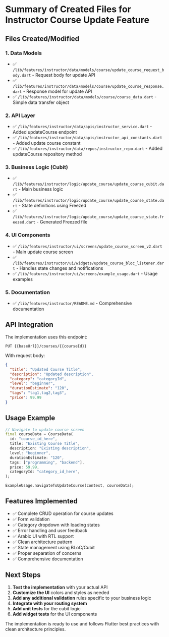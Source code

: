 # Summary of Created Files for Instructor Course Update Feature

## Files Created/Modified

### 1. Data Models
- ✅ `/lib/features/instructor/data/models/course/update_course_request_body.dart` - Request body for update API
- ✅ `/lib/features/instructor/data/models/course/update_course_response.dart` - Response model for update API  
- ✅ `/lib/features/instructor/data/models/course/course_data.dart` - Simple data transfer object

### 2. API Layer
- ✅ `/lib/features/instructor/data/apis/instructor_service.dart` - Added updateCourse endpoint
- ✅ `/lib/features/instructor/data/apis/instructor_api_constants.dart` - Added update course constant
- ✅ `/lib/features/instructor/data/repos/instructor_repo.dart` - Added updateCourse repository method

### 3. Business Logic (Cubit)
- ✅ `/lib/features/instructor/logic/update_course/update_course_cubit.dart` - Main business logic
- ✅ `/lib/features/instructor/logic/update_course/update_course_state.dart` - State definitions using Freezed
- ✅ `/lib/features/instructor/logic/update_course/update_course_state.freezed.dart` - Generated Freezed file

### 4. UI Components
- ✅ `/lib/features/instructor/ui/screens/update_course_screen_v2.dart` - Main update course screen
- ✅ `/lib/features/instructor/ui/widgets/update_course_bloc_listener.dart` - Handles state changes and notifications
- ✅ `/lib/features/instructor/ui/screens/example_usage.dart` - Usage examples

### 5. Documentation
- ✅ `/lib/features/instructor/README.md` - Comprehensive documentation

## API Integration

The implementation uses this endpoint:
```
PUT {{baseUrl}}/courses/{{courseId}}
```

With request body:
```json
{
  "title": "Updated Course Title",
  "description": "Updated description",
  "category": "categoryId",
  "level": "beginner",
  "durationEstimate": "120",
  "tags": "tag1,tag2,tag3",
  "price": 99.99
}
```

## Usage Example

```dart
// Navigate to update course screen
final courseData = CourseData(
  id: "course_id_here",
  title: "Existing Course Title",
  description: "Existing description",
  level: "beginner",
  durationEstimate: "120",
  tags: ["programming", "backend"],
  price: 59.99,
  categoryId: "category_id_here",
);

ExampleUsage.navigateToUpdateCourse(context, courseData);
```

## Features Implemented

- ✅ Complete CRUD operation for course updates
- ✅ Form validation
- ✅ Category dropdown with loading states
- ✅ Error handling and user feedback
- ✅ Arabic UI with RTL support  
- ✅ Clean architecture pattern
- ✅ State management using BLoC/Cubit
- ✅ Proper separation of concerns
- ✅ Comprehensive documentation

## Next Steps

1. **Test the implementation** with your actual API
2. **Customize the UI** colors and styles as needed
3. **Add any additional validation** rules specific to your business logic
4. **Integrate with your routing system** 
5. **Add unit tests** for the cubit logic
6. **Add widget tests** for the UI components

The implementation is ready to use and follows Flutter best practices with clean architecture principles.
